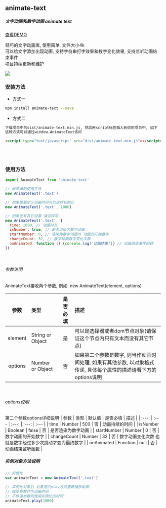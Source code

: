## animate-text

##### 文字动画和数字动画 animate text

[查看DEMO](http://qgh810.github.io/src/animate-text/index.html)

轻巧的文字动画库, 使用简单, 文件大小4k<br>可以给文字添加出现动画, 支持字符串打字效果和数字变化效果, 支持监听动画结束事件<br>项目持续更新和维护

<img src="https://raw.githubusercontent.com/qgh810/qgh810.github.io/master/src/animate-text/assets/images/demo.gif" />
<br>

### 安装方法
-  方式一
```bash
npm install animate-text --save
```

- 方式二

```bash
下载项目中的dist/animate-text.min.js, 然后用script标签插入到你的项目中, 如下
这种方式可以通过window.AnimateText访问
```

```html
<script type="text/javascript" src="dist/animate-text.min.js"></script>
```
<br>
<br>

### 使用方法
```js
import AnimateText from 'animate-text'

// 最简单的使用方法
new AnimateText('.text')

// 如果需要定义动画时间可以这样初始化
new AnimateText('.text', 1000)

// 如果还有其它设置 请这样写
new AnimateText('.text', {
  time: 1000, // 动画时长
  isNumber: true, // 是否渲染为数字动画
  startNumber: 0, // 渲染为数字动画时 动画的开始数字
  changeCount: 32, // 数字动画数字变化次数
  onAnimated: function () {console.log('动画结束')} // 动画结束事件回调
})

```
<br>

###### 参数说明
AnimateText接收两个参数, 例如: new AnimateText(element, options)

| 参数 | 类型 | 是否必填 | 描述 |
| :---: |  :--- |  :---: |  :--- |
| element | String or Object | 是 | 可以是选择器或者dom节点对象(请保证这个节点内只有文本而没有其它节点) |
| options | Number or Object | 否 | 如果第二个参数是数字, 则当作动画时间处理, 如果有其他参数, 以对象格式传递, 具体每个属性的描述请看下方的 options说明 |
<br>

###### options说明
第二个参数options详细说明
| 参数 | 类型 | 默认值 | 是否必填 | 描述 |
| :---: |  :--- |  :---: |  :---: |  :--- |
| time | Number | 500 | 否 | 动画持续的时间 |
| isNumber | Boolean | false | 否 | 是否渲染为数字动画 |
| startNumber | Number | 0 | 否 | 数字动画的开始数字 |
| changeCount | Number | 32 | 否 | 数字动画变化次数 也就是数字经过多少次跳动才变为最终数字 |
| onAnimated | Function | null | 否 | 动画结束监听函数 |
<br>

##### 实例对象方法说明

```js
// 实例化
var animateText = new AnimateText('.text')

// 实例化对象后 对象提供play方法重新播放动画
// 接受参数作为动画时间
// 不传递参数则使用实例化的时间
animateText.play(1000)
```
